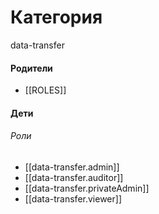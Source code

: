 # Категория

data-transfer


#### Родители

- [[ROLES]]


#### Дети

###### Роли
- [[data-transfer.admin]]
- [[data-transfer.auditor]]
- [[data-transfer.privateAdmin]]
- [[data-transfer.viewer]]

